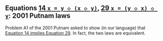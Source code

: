 ## Equations [14 `x = y ◇ (x ◇ y)`](https://teorth.github.io/equational_theories/implications/?14), [29 `x = (y ◇ x) ◇ y`](https://teorth.github.io/equational_theories/implications/?29): 2001 Putnam laws
Problem A1 of the 2001 Putnam asked to show (in our language) that [Equation 14 implies Equation 29](https://teorth.github.io/equational_theories/blueprint/implications-chapter.html#14_implies_29). In fact, the two laws are equivalent.
